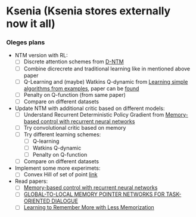 # Ksenia (Ksenia stores externally now it all)

### Oleges plans
* NTM version with RL:
   - [ ] Discrete attention schemes from [D-NTM](https://github.com/caglar/dntm)
   - [ ] Combine dicreсrete and traditional learning like in mentioned above paper
   - [ ] Q-Learning and (maybe) Watkins Q-dynamic from [Learning simple algorithms from examples](https://github.com/wojzaremba/algorithm-learning), paper can be [found](https://arxiv.org/abs/1511.07275)
   - [ ] Penalty on Q-function (from same paper)
   - [ ] Compare on different datasets

* Update NTM with additional critic based on different models:
   - [ ] Understand Recurrent Deterministic Policy Gradient from [Memory-based control with recurrent neural networks](https://paperswithcode.com/paper/memory-based-control-with-recurrent-neural)
   - [ ] Try convolutional critic based on memory
   - [ ] Try different learning schemes:
     - [ ] Q-learning
     - [ ] Watkins Q-dynamic
     - [ ] Penalty on Q-function
   - [ ] Compare on different datasets

* Implement some more experimets:
  - [ ] Convex Hill of set of point [link](https://docs.scipy.org/doc/scipy/reference/generated/scipy.spatial.ConvexHull.html)
* Read papers:
  - [ ] [Memory-based control with recurrent neural networks](https://paperswithcode.com/paper/memory-based-control-with-recurrent-neural)
  - [ ] [GLOBAL-TO-LOCAL MEMORY POINTER NETWORKS FOR TASK-ORIENTED DIALOGUE](https://arxiv.org/pdf/1901.04713v1.pdf)
  - [ ] [Learning to Remember More with Less Memorization](https://arxiv.org/pdf/1901.01347.pdf)
